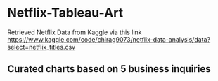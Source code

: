 # Netflix-Tableau-Art

Retrieved Netflix Data from Kaggle via this link https://www.kaggle.com/code/chirag9073/netflix-data-analysis/data?select=netflix_titles.csv

## Curated charts based on 5 business inquiries
